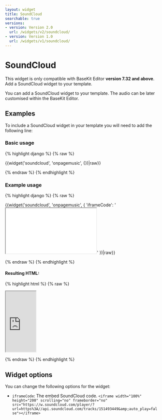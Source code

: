```yaml
---
layout: widget
title: SoundCloud
searchable: true
versions:
- version: Version 2.0
  url: /widgets/v2/soundcloud/
- version: Version 1.0
  url: /widgets/v1/soundcloud/
---
```


# SoundCloud

This widget is only compatible with BaseKit Editor **version 7.32 and above**. Add a SoundCloud widget to your template.

You can add a SoundCloud widget to your template. The audio can be later customised within the BaseKit Editor.

## Examples

To include a SoundCloud widget in your template you will need to add the following line:

### Basic usage

{% highlight django %}
{% raw %}

  {{widget('soundcloud', 'onpagemusic', {})|raw}}

{% endraw %}
{% endhighlight %}

### Example usage

{% highlight django %}
{% raw %}

  {{widget('soundcloud', 'onpagemusic', {
    'iframeCode': '<iframe src="..."></iframe>'
  })|raw}}

{% endraw %}
{% endhighlight %}

#### Resulting HTML:

{% highlight html %}
{% raw %}

<div id="page-zones__template-widgets__onpagemusic" data-name="soundcloud" class="widget  widget--template-widget">
  <div class="bk-soundcloud  soundcloud  widget__soundcloud">
    <div class="embed-wrap  embed-wrap--audio  soundcloud__embed-wrap">
      <iframe width="100" height="200" src="https://w.soundcloud.com/player/?url=https%3A//api.soundcloud.com/tracks/151493449&amp;auto_play=false"></iframe>
    </div>
  </div>
</div>

{% endraw %}
{% endhighlight %}

## Widget options

You can change the following options for the widget:

* ```iframeCode```: The embed SoundCloud code.
  ```<iframe width="100%" height="200" scrolling="no" frameborder="no" src="https://w.soundcloud.com/player/?url=https%3A//api.soundcloud.com/tracks/151493449&amp;auto_play=false"></iframe>```
